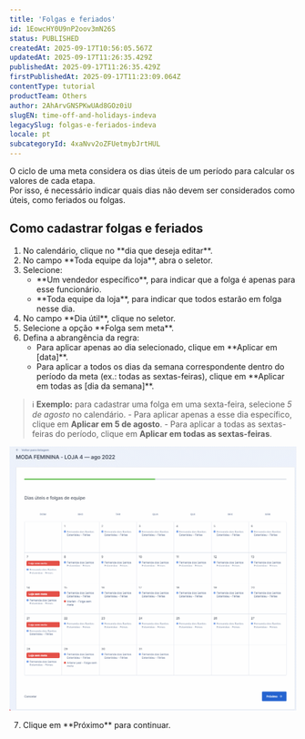 ```yaml
---
title: 'Folgas e feriados'
id: 1EowcHY0U9nP2oov3mN26S
status: PUBLISHED
createdAt: 2025-09-17T10:56:05.567Z
updatedAt: 2025-09-17T11:26:35.429Z
publishedAt: 2025-09-17T11:26:35.429Z
firstPublishedAt: 2025-09-17T11:23:09.064Z
contentType: tutorial
productTeam: Others
author: 2AhArvGNSPKwUAd8GOz0iU
slugEN: time-off-and-holidays-indeva
legacySlug: folgas-e-feriados-indeva
locale: pt
subcategoryId: 4xaNvv2oZFUetmybJrtHUL
---
```


O ciclo de uma meta considera os dias úteis de um período para calcular os valores de cada etapa.  
Por isso, é necessário indicar quais dias não devem ser considerados como úteis, como feriados ou folgas.  

## Como cadastrar folgas e feriados
<ol>
  <li>No calendário, clique no **dia que deseja editar**.</li>
  <li>No campo **Toda equipe da loja**, abra o seletor.</li>
  <li>Selecione:
    <ul>
      <li>**Um vendedor específico**, para indicar que a folga é apenas para esse funcionário.</li>
      <li>**Toda equipe da loja**, para indicar que todos estarão em folga nesse dia.</li>
    </ul>
  </li>
  <li>No campo **Dia útil**, clique no seletor.</li>
  <li>Selecione a opção **Folga sem meta**.</li>
  <li>Defina a abrangência da regra:
    <ul>
      <li>Para aplicar apenas ao dia selecionado, clique em **Aplicar em [data]**.</li>
      <li>Para aplicar a todos os dias da semana correspondente dentro do período da meta (ex.: todas as sextas-feiras), clique em **Aplicar em todas as [dia da semana]**.</li>
    </ul>
  </li>
</ol>

> ℹ️ **Exemplo:** para cadastrar uma folga em uma sexta-feira, selecione *5 de agosto* no calendário. - Para aplicar apenas a esse dia específico, clique em **Aplicar em 5 de agosto**. - Para aplicar a todas as sextas-feiras do período, clique em **Aplicar em todas as sextas-feiras**.

<img src="https://raw.githubusercontent.com/vtexdocs/help-center-content/refs/heads/main/docs/pt/tutorials/indeva-by-vtex/cadastro-de-metas/folgas-e-feriados-indeva_1.gif" alt="Exemplo de cadastro de folga no calendário">

<ol start="7">
  <li>Clique em **Próximo** para continuar.</li>
</ol>

